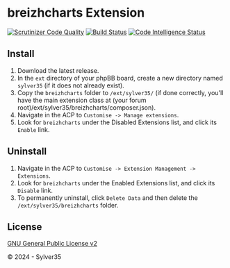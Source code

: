 # breizhcharts Extension

[![Scrutinizer Code Quality](https://scrutinizer-ci.com/g/Sylver35/breizhcharts/badges/quality-score.png?b=master)](https://scrutinizer-ci.com/g/Sylver35/breizhcharts/?branch=master)
[![Build Status](https://scrutinizer-ci.com/g/Sylver35/breizhcharts/badges/build.png?b=master)](https://scrutinizer-ci.com/g/Sylver35/breizhcharts/build-status/master)
[![Code Intelligence Status](https://scrutinizer-ci.com/g/Sylver35/breizhcharts/badges/code-intelligence.svg?b=master)](https://scrutinizer-ci.com/code-intelligence)

## Install

1. Download the latest release.
2. In the `ext` directory of your phpBB board, create a new directory named `sylver35` (if it does not already exist).
3. Copy the `breizhcharts` folder to `/ext/sylver35/` (if done correctly, you'll have the main extension class at (your forum root)/ext/sylver35/breizhcharts/composer.json).
4. Navigate in the ACP to `Customise -> Manage extensions`.
5. Look for `breizhcharts` under the Disabled Extensions list, and click its `Enable` link.

## Uninstall

1. Navigate in the ACP to `Customise -> Extension Management -> Extensions`.
2. Look for `breizhcharts` under the Enabled Extensions list, and click its `Disable` link.
3. To permanently uninstall, click `Delete Data` and then delete the `/ext/sylver35/breizhcharts` folder.

## License

[GNU General Public License v2](http://opensource.org/licenses/GPL-2.0)

© 2024 - Sylver35
